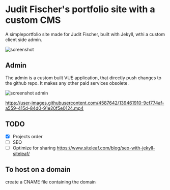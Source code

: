 # Judit Fischer's portfolio site with a custom CMS

A simpleportfolio site made for Judit Fischer, built with Jekyll, wthi a custom client side admin.


![screenshot](./docs/screenshot.png)

## Admin
The admin is a custom built VUE application, that directly push changes to the github repo. It makes any other paid services obsolete.


![screenshot admin](./docs/admin_screenshot.png)

https://user-images.githubusercontent.com/4587642/139461910-9cf774af-a559-415d-84d0-91e20f5e0124.mp4

## TODO
- [x] Projects order
- [ ] SEO
- [ ] Optimize for sharing https://www.siteleaf.com/blog/seo-with-jekyll-siteleaf/

## To host on a domain

create a CNAME file containing the domain
